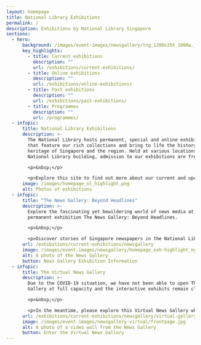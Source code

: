 ```yaml
---
layout: homepage
title: National Library Exhibitions
permalink: /
description: Exhibitions by National Library Singapore
sections:
  - hero:
      background: /images/event-images/newsgallery/tng_1200x355_1000w.jpg
      key_highlights:
        - title: Current exhibitions
          description: ""
          url: /exhibitions/current-exhibitions/
        - title: Online exhibitions
          description: ""
          url: /exhibitions/online-exhibitions/
        - title: Past exhibitions
          description: ""
          url: /exhibitions/past-exhibitions/
        - title: Programmes
          description: ""
          url: /programmes/
  - infopic:
      title: National Library Exhibitions
      description: >-
        The National Library hosts permanent, special and online exhibitions
        that feature our rich collections and bring to life the history and
        heritage of Singapore and the region. Held at various locations in the
        National Library building, admission to our exhibitions are free.

        <p>&nbsp;</p>

        <p>Explore this site to find out more about our current and upcoming exhibitions and programmes. Visit our Online Exhibitions to enjoy virtual tours of past shows and access specially curated digital content.</p>
      image: /images/homepage_nl_highlight.png
      alt: Photos of exhibitions
  - infopic:
      title: "The News Gallery: Beyond Headlines"
      description: >-
        Explore the fascinating yet bewildering world of news media at our
        permanent exhibition The News Gallery: Beyond Headlines.

        <p>&nbsp;</p>

        <p>Discover stories of Singapore newspapers in the National Library’s collection dating from the 1820s and learn about significant episodes from Singapore’s history through the perspectives of different media. Gain insights into fake news, and learn how you can be more discerning about information and media, through our rich resources on newspapers.</p>
      url: /exhibitions/current-exhibitions/newsgallery
      image: /images/event-images/newsgallery/homepage_exh-highlight_ng.jpg
      alt: A photo of the News Gallery
      button: News Gallery Exhibition Information
  - infopic:
      title: The Virtual News Gallery
      description: >-
        Due to the COVID-19 situation, we have not been able to open The News
        Gallery at full capacity and the interactive exhibits remain closed.

        <p>&nbsp;</p>

        <p>In the meantime, please explore this Virtual News Gallery which features key contents and highlights of the exhibition.</p>
      url: /exhibitions/current-exhibitions/newsgallery/virtual-gallery/
      image: /images/event-images/newsgallery-virtual/frontpage.jpg
      alt: A photo of a video wall from the News Gallery
      button: Enter the Virtual News Gallery
---
```

